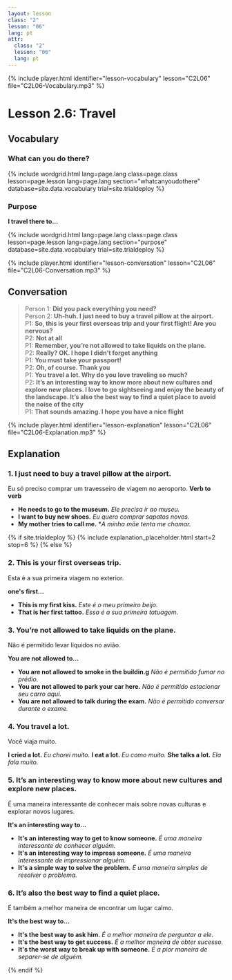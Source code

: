 ```yaml
---
layout: lesson
class: "2"
lesson: "06"
lang: pt
attr:
  class: "2"
  lesson: "06"
  lang: pt
---
```


{% include player.html identifier="lesson-vocabulary" lesson="C2L06" file="C2L06-Vocabulary.mp3" %}
# Lesson 2.6: Travel 


## Vocabulary
### What can you do there?

{% include wordgrid.html lang=page.lang
		class=page.class 
		lesson=page.lesson 
		lang=page.lang
		section="whatcanyoudothere"
		database=site.data.vocabulary 
		trial=site.trialdeploy %}




### Purpose 

**I travel there to...**

{% include wordgrid.html lang=page.lang
		class=page.class 
		lesson=page.lesson 
		lang=page.lang
		section="purpose"
		database=site.data.vocabulary 
		trial=site.trialdeploy %}



{% include player.html identifier="lesson-conversation" lesson="C2L06" file="C2L06-Conversation.mp3" %}
## Conversation


> Person 1: **Did you pack everything you need?**  
> Person 2: **Uh-huh. I just need to buy a travel pillow at the airport.**  
> P1: **So, this is your first overseas trip and your first flight! Are you nervous?**  
> P2: **Not at all**  
> P1: **Remember, you’re not allowed to take liquids on the plane.**  
> P2: **Really? OK. I hope I didn’t forget anything**  
> P1: **You must take your passport!**  
> P2: **Oh, of course. Thank you**  
> P1: **You travel a lot. Why do you love traveling so much?**  
> P2: **It’s an interesting way to know more about new cultures and explore new places. I love to go sightseeing and enjoy the beauty of the landscape. It’s also the best way to find a quiet place to avoid the noise of the city**  
> P1: **That sounds amazing. I hope you have a nice flight**  


{% include player.html identifier="lesson-explanation" lesson="C2L06" file="C2L06-Explanation.mp3" %}
## Explanation


### 1. I just need to buy a travel pillow at the airport.

Eu só preciso comprar um travesseiro de viagem no aeroporto.
**Verb to verb**

- **He needs to go to the museum.** *Ele precisa ir ao museu.*
- **I want to buy new shoes.** *Eu quero comprar sapatos novos.*
- **My mother tries to call me.** **A minha mãe tenta me chamar.*

{% if site.trialdeploy %}
	{% include explanation_placeholder.html start=2 stop=6 %}
	{% else %}



### 2. This is your first overseas trip.

Esta é a sua primeira viagem no exterior.

**one's first...**

- **This is my first kiss.** *Este é o meu primeiro beijo.*
- **That is her first tattoo.** *Essa é a sua primeira tatuagem.*


### 3.  You’re not allowed to take liquids on the plane.

Não é permitido levar liquidos no avião. 

**You are not allowed to...**

- **You are not allowed to smoke in the buildin.g** *Não é permitido fumar no prédio.*
- **You are not allowed to park your car here.** *Não é permitido estacionar seu carro aqui.*
- **You are not allowed to talk during the exam.** *Não é permitido conversar durante o exame.*


### 4.  You travel a lot.

Você viaja muito.  

**I cried a lot.** *Eu chorei muito.*
**I eat a lot.** *Eu como muito.*
**She talks a lot.** *Ela fala muito.*

### 5.  It’s an interesting way to know more about new cultures and explore new places.

É uma maneira interessante de conhecer mais sobre novas culturas e explorar novos lugares.

**It's an interesting way to...**

- **It's an interesting way to get to know someone.** *É uma maneira interessante de conhecer alguém.*
- **It's an interesting way to impress someone.** *É uma maneira interessante de impressionar alguém.*
- **It's a simple way to solve the problem.** *É uma maneira simples de resolver o problema.*

### 6.   It’s also the best way to find a quiet place.

É também a melhor maneira de encontrar um lugar calmo.

**It's the best way to...**

- **It's the best way to ask him.** *É a melhor maneira de perguntar a ele.*
- **It's the best way to get success.** *É a melhor maneira de obter sucesso.*
- **It's the worst way to break up with someone.** *É a pior maneira de separer-se de alguém.*


{% endif %}